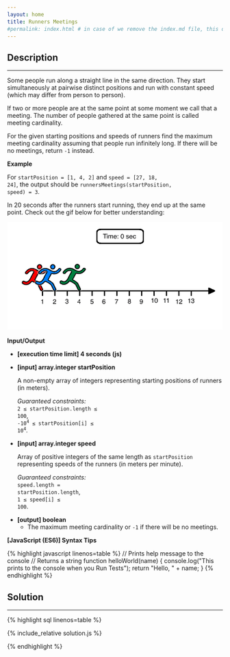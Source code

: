 ```yaml
---
layout: home
title: Runners Meetings
#permalink: index.html # in case of we remove the index.md file, this doc will be the index page
---
```


<div class="row">
<div class="columnStmt" markdown="1">

## Description

---

Some people run along a straight line in the same direction. They start simultaneously at pairwise distinct positions and run with constant speed (which may differ from person to person).

If two or more people are at the same point at some moment we call that a meeting. The number of people gathered at the same point is called meeting cardinality.

For the given starting positions and speeds of runners find the maximum meeting cardinality assuming that people run infinitely long. If there will be no meetings, return <code>-1</code> instead.

**Example**

For <code>startPosition = [1, 4, 2]</code> and <code>speed = [27, 18, 24]</code>, the output should be
<code>runnersMeetings(startPosition, speed) = 3</code>.

In 20 seconds after the runners start running, they end up at the same point. Check out the gif below for better understanding:

![](./images/example.gif)

**Input/Output**

- **[execution time limit] 4 seconds (js)**

- **[input] array.integer startPosition**

  A non-empty array of integers representing starting positions of runners (in meters).

  _Guaranteed constraints:_<br>
  <code>2 ≤ startPosition.length ≤ 100</code>,<br> <code>-10<sup>4</sup> ≤ startPosition[i] ≤ 10<sup>4</sup></code>.

- **[input] array.integer speed**

  Array of positive integers of the same length as <code>startPosition</code> representing speeds of the runners (in meters per minute).<br>

  _Guaranteed constraints:_<br>
  <code>speed.length = startPosition.length</code>,<br> <code>1 ≤ speed[i] ≤ 100</code>.

* **[output] boolean**
  - The maximum meeting cardinality or <code>-1</code> if there will be no meetings.

**[JavaScript (ES6)] Syntax Tips**

{% highlight javascript linenos=table %}
// Prints help message to the console
// Returns a string
function helloWorld(name) {
console.log("This prints to the console when you Run Tests");
return "Hello, " + name;
}
{% endhighlight %}

</div>
<div class="columnSol" markdown="1">

## Solution

---

{% highlight sql linenos=table %}

{% include_relative solution.js %}

{% endhighlight %}

</div>
</div>
